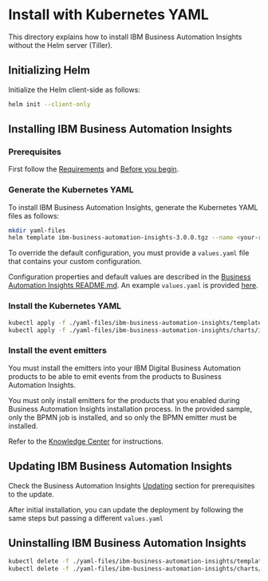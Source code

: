 # Install with Kubernetes YAML

This directory explains how to install IBM Business Automation Insights without the Helm server (Tiller).

## Initializing Helm

Initialize the Helm client-side as follows:

```sh
helm init --client-only
```

## Installing IBM Business Automation Insights

### Prerequisites

First follow the [Requirements](../README.md#requirements) and [Before you begin](../README.md#before-you-begin).

### Generate the Kubernetes YAML

To install IBM Business Automation Insights, generate the Kubernetes YAML files as follows:

```sh
mkdir yaml-files
helm template ibm-business-automation-insights-3.0.0.tgz --name <your-release> --output-dir yaml-files -f values.yaml
```

To override the default configuration, you must provide a `values.yaml` file that contains your custom configuration.

Configuration properties and default values are described in the [Business Automation Insights README.md](../README.md#configuration-parameters). An example `values.yaml` is provided [here](../configuration/sample-values.yaml).

### Install the Kubernetes YAML

```sh
kubectl apply -f ./yaml-files/ibm-business-automation-insights/templates -n bai && \
kubectl apply -f ./yaml-files/ibm-business-automation-insights/charts/ibm-dba-ek/templates -n bai
```

### Install the event emitters

You must install the emitters into your IBM Digital Business Automation products to be able to emit events from the products to Business Automation Insights.

You must only install emitters for the products that you enabled during Business Automation Insights installation process. In the provided sample, only the BPMN job is installed, and so only the BPMN emitter must be installed.

Refer to the [Knowledge Center](https://www.ibm.com/support/knowledgecenter/SSYHZ8_18.0.x/com.ibm.dba.bai/topics/con_bai_top_bmpn_events.html) for instructions.


## Updating IBM Business Automation Insights

Check the Business Automation Insights [Updating](../README.md#updating) section for prerequisites to the update.

After initial installation, you can update the deployment by following the same steps but passing a different `values.yaml`

## Uninstalling IBM Business Automation Insights

```sh
kubectl delete -f ./yaml-files/ibm-business-automation-insights/templates -n bai && \
kubectl delete -f ./yaml-files/ibm-business-automation-insights/charts/ibm-dba-ek/templates -n bai
```
